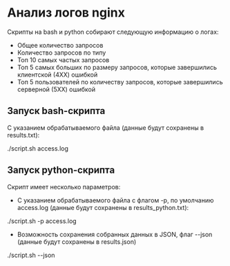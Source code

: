 # Анализ логов nginx

Скрипты на bash и python собирают следующую информацию о логах:
* Общее количество запросов
* Количество запросов по типу
* Топ 10 самых частых запросов
* Топ 5 самых больших по размеру запросов, которые завершились клиентской (4ХХ) ошибкой 
* Топ 5 пользователей по количеству запросов, которые завершились серверной (5ХХ) ошибкой 

## Запуск bash-скрипта
С указанием обрабатываемого файла (данные будут сохранены в results.txt):

./script.sh access.log

## Запуск python-скрипта
Скрипт имеет несколько параметров:
* С указанием обрабатываемого файла с флагом -p, по умолчанию access.log (данные будут сохранены в results_python.txt):

./script.sh -p access.log

* Возможность сохранения собранных данных в JSON, флаг --json (данные будут сохранены в results.json)

./script.sh --json
